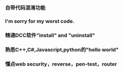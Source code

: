 ### 自带代码混淆功能
### I'm sorry for my worst code.
### 精通DCC软件"install" and "uninstall"
### 熟悉C++,C#,Javascript,python的"hello world"
### 懂点web security，reverse，pen-test，router
<!--
**cbfygwc/cbfygwc** is a ✨ _special_ ✨ repository because its `README.md` (this file) appears on your GitHub profile.

Here are some ideas to get you started:

- 🔭 I’m currently working on ...
- 🌱 I’m currently learning ...
- 👯 I’m looking to collaborate on ...
- 🤔 I’m looking for help with ...
- 💬 Ask me about ...
- 📫 How to reach me: ...
- 😄 Pronouns: ...
- ⚡ Fun fact: ...
-->
